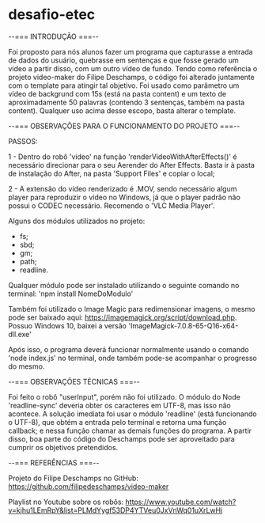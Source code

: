 # desafio-etec
--=== INTRODUÇÃO ===--

  Foi proposto para nós alunos fazer um programa que capturasse a entrada de dados do usuário, quebrasse em sentenças e que fosse gerado um vídeo a partir disso, com um outro vídeo de fundo.
Tendo como referência o projeto video-maker do Filipe Deschamps, o código foi alterado juntamente com o template para atingir tal objetivo.
  Foi usado como parâmetro um vídeo de backgrund com 15s (está na pasta content) e um texto de aproximadamente 50 palavras (contendo 3 sentenças, também na pasta content). Qualquer uso acima desse escopo, basta alterar o template.

--=== OBSERVAÇÕES PARA O FUNCIONAMENTO DO PROJETO ===--

  PASSOS:
  
  1 - Dentro do robô 'video' na função 'renderVideoWithAfterEffects()' é necessário direcionar para o seu Aerender do After Effects. Basta ir à pasta de instalação do After, na pasta 'Support Files' e copiar o local;
  
  2 - A extensão do vídeo renderizado é .MOV, sendo necessário algum player para reproduzir o vídeo no Windows, já que o player padrão não possui o CODEC necessário. Recomendo o 'VLC Media Player'.
  
   Alguns dos módulos utilizados no projeto:
  - fs;
  - sbd;
  - gm;
  - path;
  - readline.
  
  Qualquer módulo pode ser instalado utilizando o seguinte comando no terminal: 'npm install NomeDoModulo'
  
  Também foi utilizado o Image Magic para redimensionar imagens, o mesmo pode ser baixado aqui: https://imagemagick.org/script/download.php.
  Possuo Windows 10, baixei a versão 'ImageMagick-7.0.8-65-Q16-x64-dll.exe'
  
  Após isso, o programa deverá funcionar normalmente usando o comando 'node index.js' no terminal, onde também pode-se acompanhar o progresso do mesmo.

--=== OBSERVAÇÕES TÉCNICAS ===--

  Foi feito o robô "userInput", porém não foi utilizado. O módulo do Node 'readline-sync' deveria obter os caracteres em UTF-8, mas isso não acontece. A solução imediata foi usar o módulo 'readline' (está funcionando o UTF-8), que obtém a entrada pelo terminal e retorna uma função callback; e nessa função chamar as demais funções do programa. A partir disso, boa parte do código do Deschamps pode ser aproveitado para cumprir os objetivos pretendidos.
  
  --=== REFERÊNCIAS ===--
  
  Projeto do Filipe Deschamps no GitHub: https://github.com/filipedeschamps/video-maker
  
  Playlist no Youtube sobre os robôs: https://www.youtube.com/watch?v=kjhu1LEmRpY&list=PLMdYygf53DP4YTVeu0JxVnWq01uXrLwHi
